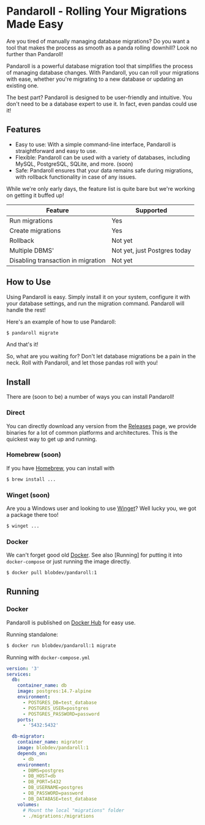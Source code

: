 # Pandaroll - Rolling Your Migrations Made Easy
Are you tired of manually managing database migrations? Do you want a tool that makes the process as smooth as a panda rolling downhill? Look no further than Pandaroll!

Pandaroll is a powerful database migration tool that simplifies the process of managing database changes. With Pandaroll, you can roll your migrations with ease, whether you're migrating to a new database or updating an existing one.

The best part? Pandaroll is designed to be user-friendly and intuitive. You don't need to be a database expert to use it. In fact, even pandas could use it!

## Features
* Easy to use: With a simple command-line interface, Pandaroll is straightforward and easy to use.
* Flexible: Pandaroll can be used with a variety of databases, including MySQL, PostgreSQL, SQLite, and more. (soon)
* Safe: Pandaroll ensures that your data remains safe during migrations, with rollback functionality in case of any issues.

While we're only early days, the feature list is quite bare but we're working on getting it buffed up!

| Feature                            | Supported                    |
|------------------------------------|------------------------------|
| Run migrations                     | Yes                          |
| Create migrations                  | Yes                          |
| Rollback                           | Not yet                      |
| Multiple DBMS'                     | Not yet, just Postgres today |
| Disabling transaction in migration | Not yet                      |

## How to Use
Using Pandaroll is easy. Simply install it on your system, configure it with your database settings, and run the migration command. Pandaroll will handle the rest!

Here's an example of how to use Pandaroll:

```bash
$ pandaroll migrate
```
And that's it!

So, what are you waiting for? Don't let database migrations be a pain in the neck. Roll with Pandaroll, and let those pandas roll with you!

## Install

There are (soon to be) a number of ways you can install Pandaroll!

### Direct

You can directly download any version from the [Releases](https://github.com/BlobDevelopment/pandaroll/releases) page, we provide binaries for a lot of common platforms and architectures. This is the quickest way to get up and running.

### Homebrew (soon)

If you have [Homebrew](https://brew.sh/), you can install with

```bash
$ brew install ...
```

### Winget (soon)

Are you a Windows user and looking to use [Winget](https://learn.microsoft.com/en-us/windows/package-manager/winget/)? Well lucky you, we got a package there too!

```bash
$ winget ...
```

### Docker

We can't forget good old [Docker](https://www.docker.com/). See also [Running] for putting it into `docker-compose` or just running the image directly.

```bash
$ docker pull blobdev/pandaroll:1
```

## Running

### Docker

Pandaroll is published on [Docker Hub](https://hub.docker.com/r/blobdev/pandaroll) for easy use.

Running standalone:

```bash
$ docker run blobdev/pandaroll:1 migrate
```

Running with `docker-compose.yml`

```yml
version: '3'
services:
  db:
    container_name: db
    image: postgres:14.7-alpine
    environment:
      - POSTGRES_DB=test_database
      - POSTGRES_USER=postgres
      - POSTGRES_PASSWORD=password
    ports:
      - '5432:5432'

  db-migrator:
    container_name: migrator
    image: blobdev/pandaroll:1
    depends_on:
      - db
    environment:
      - DBMS=postgres
      - DB_HOST=db
      - DB_PORT=5432
      - DB_USERNAME=postgres
      - DB_PASSWORD=password
      - DB_DATABASE=test_database
    volumes:
      # Mount the local "migrations" folder
      - ./migrations:/migrations
```
